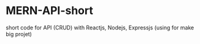 # MERN-API-short
short code for API (CRUD) with Reactjs, Nodejs, Expressjs (using for make big projet)
